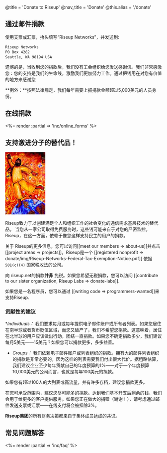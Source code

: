 @title = 'Donate to Riseup'
@nav_title = 'Donate'
@this.alias = '/donate'

## 通过邮件捐款

使用支票或汇票，抬头填写“Riseup Networks”，并发送到:

	Riseup Networks
	PO Box 4282
	Seattle, WA 98194 USA

遗憾的是，当收到您的捐款后，我们没有工会组织给您发送感谢信。我们非常感激您：您的支持是我们的生命线，激励我们更加努力工作。通过把钱用在对您有价值的地方来感谢您 

**例外：**按照法律规定，我们每年需要上报捐款金额超过5,000美元的人员身份。

## 在线捐款

<%= render :partial => 'inc/online_forms' %>

## 支持激进分子的替代品！

<p class="pull-right"><img class="image-right" src="img/red-leap-medium.jpg" alt="red-leap-medium"></p>

Riseup致力于以创建满足个人和组织工作的社会变化的通信需求基层技术的替代品。 当您从一家公司取得免费服务时，这些钱可能来自于对您的严密监控。 Riseup，在这一方面，依赖于像您这样支持民主的用户的捐款。

关于 Riseup的更多信息，您可以访问[[meet our members => about-us]]并点击 [[project areas => projects]]。Riseup是一个 [[registered nonprofit => donate/img/Riseup-Networks-Federal-Tax-Exemption-Notice.pdf]] 依据 `501(c)(4)` 国家税收法的公司。

向 riseup.net的捐款**并非** 免税。如果您希望无税捐款，您可以访问 [[contribute to our sister organization, Riseup Labs => donate-labs]].

如果您是一名程序员，您可以通过 [[writing code => programmers-wanted]]来支持Riseup.

### 贡献性的建议

**Individuals：* 我们要求每月或每年提供电子邮件账户或所有者列表。如果您居住在南半球或者货币贬值区域，而您又破产了，我们不希望您捐款。这意味着，居住在北半球的用户应该做出行动，团结一直捐款。如果您不确定捐款多少，我们建议每月5美元——15美元？如果您可以捐款更多，多多益善。
* *Groups：* 我们依赖电子邮件账户或列表组织的捐款。拥有大的邮件列表组织的捐款是非常必要的，因为这样的列表需要我们付出很大代价。据粗略估算，我们建议企业至少每年贡献自己的年度预算的1%——对于一个年度预算10,000美元的公司而言，也就是每年100美元的捐款。

如果您有超过100人的大列表或高流量，并有许多存档，建议您捐款更多。

在您可承受范围内，建议您尽可能多的捐款。达到我们基本开支后剩余的钱，我们会用于给更多的客户提供服务。如果您正在做大的捐赠（谢谢！），请考虑通过邮件发送支票或汇票——在线支付将会被扣除3%。

**Riseup集团**的所有财务决策都来自于集体成员达成的共识。

## 常见问题解答

<%= render :partial => 'inc/faq' %>
